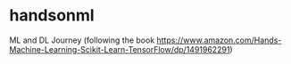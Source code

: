 # handsonml
ML and DL Journey (following the book https://www.amazon.com/Hands-Machine-Learning-Scikit-Learn-TensorFlow/dp/1491962291)
